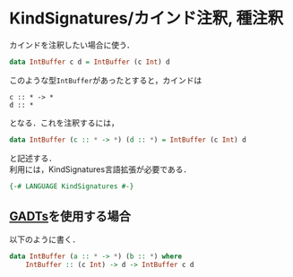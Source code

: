 # KindSignatures/カインド注釈, 種注釈
カインドを注釈したい場合に使う．
```haskell
data IntBuffer c d = IntBuffer (c Int) d
```
このような型`IntBuffer`があったとすると，カインドは
```
c :: * -> *
d :: *
```
となる．これを注釈するには，
```haskell
data IntBuffer (c :: * -> *) (d :: *) = IntBuffer (c Int) d
```
と記述する．  
利用には，KindSignatures言語拡張が必要である．
```haskell
{-# LANGUAGE KindSignatures #-}
```

## [GADTs](GADTs.md)を使用する場合
以下のように書く．
```haskell
data IntBuffer (a :: * -> *) (b :: *) where
    IntBuffer :: (c Int) -> d -> IntBuffer c d
```